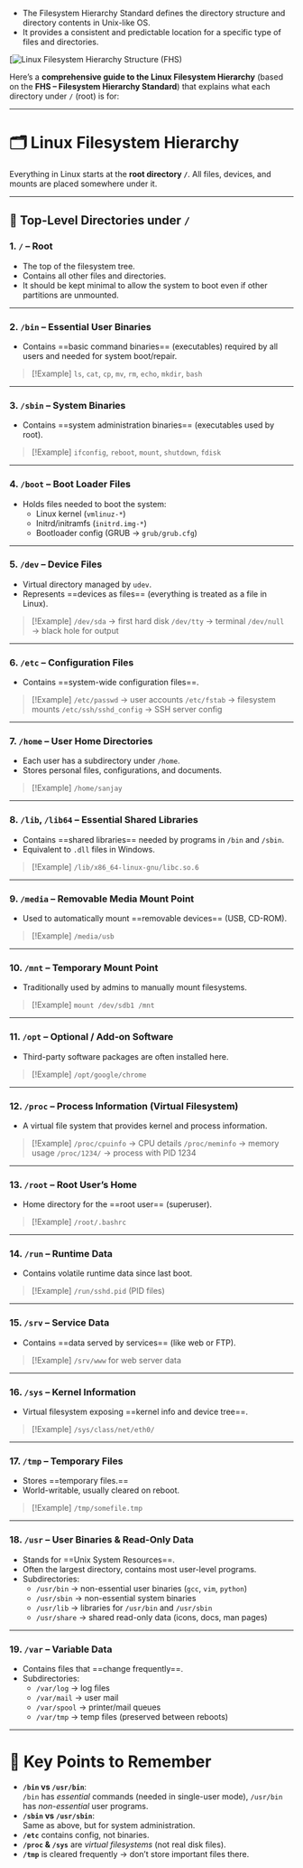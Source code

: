 - The Filesystem Hierarchy Standard defines the directory structure and directory contents in Unix-like OS.
- It provides a consistent and predictable location for a specific type of files and directories.

[![Linux Filesystem Hierarchy Structure (FHS)](https://tecadmin.net/wp-content/uploads/2022/06/linux-filesystem-hierarchy.png)

Here’s a **comprehensive guide to the Linux Filesystem Hierarchy** (based on the **FHS – Filesystem Hierarchy Standard**) that explains what each directory under `/` (root) is for:

---

# 🗂 Linux Filesystem Hierarchy

Everything in Linux starts at the **root directory `/`**. All files, devices, and mounts are placed somewhere under it.

---

## 🔹 Top-Level Directories under `/`

### 1. `/` – Root

- The top of the filesystem tree.
- Contains all other files and directories.
- It should be kept minimal to allow the system to boot even if other partitions are unmounted.

---

### 2. `/bin` – Essential User Binaries

- Contains ==basic command binaries== (executables) required by all users and needed for system boot/repair.
> [!Example]
`ls`, `cat`, `cp`, `mv`, `rm`, `echo`, `mkdir`, `bash`

---

### 3. `/sbin` – System Binaries

- Contains ==system administration binaries== (executables used by root).    
>[!Example]
 `ifconfig`, `reboot`, `mount`, `shutdown`, `fdisk`

---

### 4. `/boot` – Boot Loader Files

- Holds files needed to boot the system:
    - Linux kernel (`vmlinuz-*`)
    - Initrd/initramfs (`initrd.img-*`)
    - Bootloader config (GRUB → `grub/grub.cfg`)

---

### 5. `/dev` – Device Files

- Virtual directory managed by `udev`.
- Represents ==devices as files== (everything is treated as a file in Linux).
>[!Example]
 `/dev/sda` → first hard disk
`/dev/tty` → terminal
`/dev/null` → black hole for output


---

### 6. `/etc` – Configuration Files

- Contains ==system-wide configuration files==.
>[!Example]
`/etc/passwd` → user accounts
`/etc/fstab` → filesystem mounts
`/etc/ssh/sshd_config` → SSH server config


---

### 7. `/home` – User Home Directories

- Each user has a subdirectory under `/home`.
- Stores personal files, configurations, and documents.
>[!Example]
`/home/sanjay`


---

### 8. `/lib`, `/lib64` – Essential Shared Libraries

- Contains ==shared libraries== needed by programs in `/bin` and `/sbin`.
- Equivalent to `.dll` files in Windows.
> [!Example]
 `/lib/x86_64-linux-gnu/libc.so.6`


---

### 9. `/media` – Removable Media Mount Point

- Used to automatically mount ==removable devices== (USB, CD-ROM).
>[!Example]
`/media/usb`

---

### 10. `/mnt` – Temporary Mount Point

- Traditionally used by admins to manually mount filesystems.
> [!Example]
`mount /dev/sdb1 /mnt`


---

### 11. `/opt` – Optional / Add-on Software

- Third-party software packages are often installed here.
>[!Example]
`/opt/google/chrome`


---

### 12. `/proc` – Process Information (Virtual Filesystem)

- A virtual file system that provides kernel and process information.
>[!Example]
`/proc/cpuinfo` → CPU details
`/proc/meminfo` → memory usage
`/proc/1234/` → process with PID 1234
        

---

### 13. `/root` – Root User’s Home

- Home directory for the ==root user== (superuser).
>[!Example]
`/root/.bashrc`


---

### 14. `/run` – Runtime Data

- Contains volatile runtime data since last boot.
>[!Example]
`/run/sshd.pid` (PID files)

---

### 15. `/srv` – Service Data

- Contains ==data served by services== (like web or FTP).
>[!Example]
`/srv/www` for web server data


---

### 16. `/sys` – Kernel Information

- Virtual filesystem exposing ==kernel info and device tree==.
>[!Example]
`/sys/class/net/eth0/`


---

### 17. `/tmp` – Temporary Files

- Stores ==temporary files.==
- World-writable, usually cleared on reboot.
>[!Example]
`/tmp/somefile.tmp`
        

---

### 18. `/usr` – User Binaries & Read-Only Data

- Stands for ==Unix System Resources==.
- Often the largest directory, contains most user-level programs.
- Subdirectories:
    - `/usr/bin` → non-essential user binaries (`gcc`, `vim`, `python`)
    - `/usr/sbin` → non-essential system binaries
    - `/usr/lib` → libraries for `/usr/bin` and `/usr/sbin`
    - `/usr/share` → shared read-only data (icons, docs, man pages)


---

### 19. `/var` – Variable Data

- Contains files that ==change frequently==.
- Subdirectories:
    - `/var/log` → log files
    - `/var/mail` → user mail
    - `/var/spool` → printer/mail queues
    - `/var/tmp` → temp files (preserved between reboots)
        

---

# 🔑 Key Points to Remember

- **`/bin` vs `/usr/bin`**:  
    `/bin` has _essential_ commands (needed in single-user mode), `/usr/bin` has _non-essential_ user programs.
- **`/sbin` vs `/usr/sbin`**:  
    Same as above, but for system administration.
- **`/etc`** contains config, not binaries.
- **`/proc` & `/sys`** are _virtual filesystems_ (not real disk files).
- **`/tmp`** is cleared frequently → don’t store important files there.
    